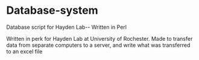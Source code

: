 # Database-system
Database script for Hayden Lab-- Written in Perl

Written in perk for Hayden Lab at University of Rochester. Made to transfer data from separate computers to a server, and write
what was transferred to an excel file
